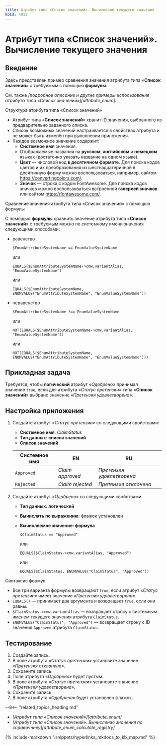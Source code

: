 ```yaml
---
title: Атрибут типа «Список значений». Вычисление текущего значения
kbId: 4913
---
```


# Атрибут типа «Список значений». Вычисление текущего значения

## Введение

Здесь представлен пример сравнения значения атрибута типа «**Список значений**» с требуемым с помощью **формулы**.

См. также *[подробное описание и другие примеры использования атрибута типа «Список значений»][attribute_enum]*.

Структура атрибута типа «Список значений»

- Атрибут типа «**Список значений**» хранит ID значения, выбранного из предварительно заданного списка.
- Список возможных значений настраивается в свойствах атрибута и не может быть изменён при выполнении приложения.
- Каждое возможное значение содержит:
  - **Системное имя** значения.
  - Отображаемые названия на **русском**, **английском** и **немецком** языках (достаточно указать название на одном языке).
  - **Цвет** — числовой код **в десятичном формате**. Для поиска кодов цветов и их преобразования из шестнадцатеричной в десятичную форму можно воспользоваться, например, сайтом <https://convertingcolors.com/>.
  - **Значок** — строка с кодом FontAwesome. Для поиска кодов значков можно воспользоваться встроенной **галереей значков** или сайтом <https://fontawesome.com/>.

Сравнение значения атрибута типа «Список значений» с помощью формулы

С помощью **формулы** сравнить значение атрибута типа «**Список значений**» с требуемым можно по системному имени значения следующими способами:

- равенство

  ```
  $EnumAttributeSystemName == EnumValueSystemName

  ```

  или

  ```
  EQUALS($EnumAttributeSystemName->cmw.variantAlias, "EnumValueSystemName")

  ```

  или

  ```
  EQUALS($EnumAttributeSystemName, ENUMVALUE("EnumAttributeSystemName", "EnumValueSystemName"))

  ```
- неравенство

  ```
  $EnumAttributeSystemName !== EnumValueSystemName

  ```

  или

  ```
  NOT(EQUALS($EnumAttributeSystemName->cmw.variantAlias, "EnumValueSystemName"))

  ```

  или

  ```
  NOT(EQUALS($EnumAttributeSystemName, ENUMVALUE("EnumAttributeSystemName", "EnumValueSystemName")))

  ```

## Прикладная задача

Требуется, чтобы **логический** атрибут *«Одобрено»* принимал значение `true`, если для атрибута *«Статус претензии»* типа «**Список значений**» выбрано значение *«Претензия удовлетворена»*.

## Настройка приложения

1. Создайте атрибут *«Статус претензии»* со следующими свойствами:

   - **Системное имя**: *ClaimStatus*
   - **Тип данных**: **список значений**
   - **Список значений**

   | Системное имя | EN | RU |
   | --- | --- | --- |
   | `Approved` | *Claim approved* | *Претензия удовлетворена* |
   | `Rejected` | *Claim rejected* | *Претензия отклонена* |
2. Создайте атрибут *«Одобрено»* со следующими свойствами:

   - **Тип данных: логический**
   - **Вычислять по выражению**: флажок установлен
   - **Вычисляемое значение: формула**

     ```
     $ClaimStatus == "Approved"

     ```

     или

     ```
     EQUALS($ClaimStatus->cmw.variantAlias, "Approved")

     ```

     или

     ```
     EQUALS($ClaimStatus, ENUMVALUE("ClaimStatus", "Approved"))

     ```

Синтаксис формул

- Все три варианта формулы возвращают `true`, если атрибут *«Статус претензии»* имеет значение *«Претензия удовлетворена»*.
- `EQUALS()` — принимает два аргумента и возвращает `true`, если они равны.
- `$ClaimStatus->cmw.variantAlias` — возвращает строку с системным именем текущего значения атрибута `ClaimStatus`.
- `ENUMVALUE("ClaimStatus", "Approved")` — возвращает строку с ID значения `Approved` атрибута `ClaimStatus`.

## Тестирование

1. Создайте запись.
2. В поле атрибута *«Статус претензии»* установите значение *«Претензия отклонена»*.
3. Сохраните запись.
4. Поле атрибута *«Одобрено»* будет пустым.
5. В поле атрибута *«Статус претензии»* установите значение *«Претензия удовлетворена»*.
6. Сохраните запись.
7. В поле атрибута *«Одобрено»* будет установлен флажок.

--8<-- "related_topics_heading.md"

- *[Атрибут типа «Список значений»][attribute_enum]*
- *[Атрибут типа «Список значений». Вычисление значения по справочнику][attribute_enum_calculate_registry]*

{% include-markdown ".snippets/hyperlinks_mkdocs_to_kb_map.md" %}
